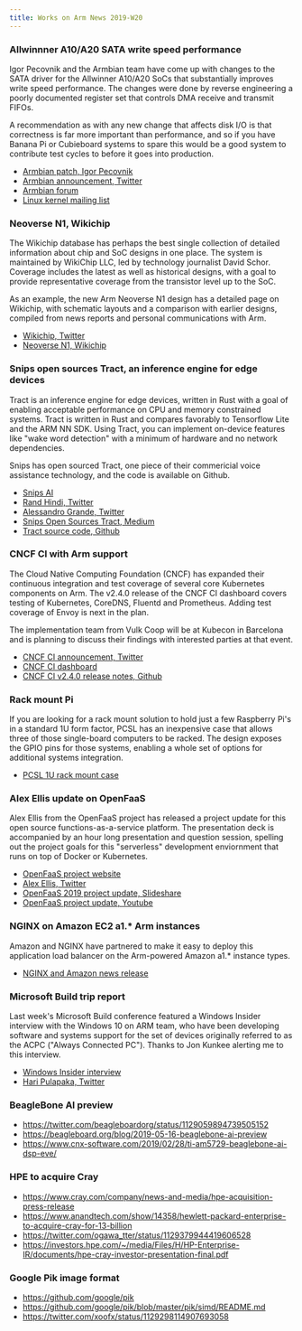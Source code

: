 ```yaml
---
title: Works on Arm News 2019-W20
---
```


### Allwinnner A10/A20 SATA write speed performance

Igor Pecovnik and the Armbian team have come up with changes
to the SATA driver for the Allwinner A10/A20 SoCs that substantially
improves write speed performance. The changes were done by reverse
engineering a poorly documented register set that controls DMA
receive and transmit FIFOs.

A recommendation as with any new change that affects disk I/O is that
correctness is far more important than performance, and so if you
have Banana Pi or Cubieboard systems to spare this would be a good
system to contribute test cycles to before it goes into production.

* [Armbian patch, Igor Pecovnik](https://github.com/armbian/build/commit/c4281e5957734d8d2eb300c02e713077bf296c4d)
* [Armbian announcement, Twitter](https://twitter.com/armbian/status/1127638533630459904)
* [Armbian forum](https://forum.armbian.com/topic/10352-a20-sata-write-speed-improvement)
* [Linux kernel mailing list](http://lkml.iu.edu/hypermail/linux/kernel/1905.1/03506.html)

### Neoverse N1, Wikichip

The Wikichip database has perhaps the best single collection of detailed
information about chip and SoC designs in one place. The system is
maintained by WikiChip LLC, led by technology journalist David Schor.
Coverage includes the latest as well as historical designs, with a goal
to provide representative coverage from the transistor level up to the SoC.

As an example, the new Arm Neoverse N1 design has a detailed page
on Wikichip, with schematic layouts and a comparison with earlier
designs, compiled from news reports and personal communications with Arm.

* [Wikichip, Twitter](https://twitter.com/wikichip)
* [Neoverse N1, Wikichip](https://en.wikichip.org/wiki/arm_holdings/microarchitectures/neoverse_n1)

### Snips open sources Tract, an inference engine for edge devices

Tract is an inference engine for edge devices, written in Rust with
a goal of enabling acceptable performance on CPU and memory
constrained systems. Tract is written in Rust and compares
favorably to Tensorflow Lite and the ARM NN SDK. Using Tract,
you can implement on-device features like "wake word detection"
with a minimum of hardware and no network dependencies.

Snips has open sourced Tract, one piece of their commericial
voice assistance technology, and the code is available on Github.

* [Snips AI](https://snips.ai)
* [Rand Hindi, Twitter](https://twitter.com/randhindi/status/1126862817339035649)
* [Alessandro Grande, Twitter](https://twitter.com/AlessandroDevs/status/1128242661046005760)
* [Snips Open Sources Tract, Medium](https://medium.com/snips-ai/snips-open-sources-tract-cdc50f437ef2)
* [Tract source code, Github](https://github.com/snipsco/tract)

### CNCF CI with Arm support

The Cloud Native Computing Foundation (CNCF) has expanded their
continuous integration and test coverage of several core Kubernetes
components on Arm. The v2.4.0 release of the CNCF CI dashboard
covers testing of Kubernetes, CoreDNS, Fluentd and Prometheus.
Adding test coverage of Envoy is next in the plan.

The implementation team from Vulk Coop will be at Kubecon in
Barcelona and is planning to discuss their findings with interested
parties at that event.

* [CNCF CI announcement, Twitter](https://twitter.com/cncfci/status/1129056343191638016)
* [CNCF CI dashboard](http://cncf.ci)
* [CNCF CI v2.4.0 release notes, Github](https://github.com/crosscloudci/crosscloudci/wiki/CNCF-CI-v2.4.0-Release-Notes#whats-new-in-v240)

### Rack mount Pi

If you are looking for a rack mount solution to hold just a few
Raspberry Pi's in a standard 1U form factor, PCSL has an inexpensive
case that allows three of those single-board computers to be
racked. The design exposes the GPIO pins for those systems,
enabling a whole set of options for additional systems integration.

* [PCSL 1U rack mount case](http://www.pcsl.eu/index.php?route=product/product&product_id=306)

### Alex Ellis update on OpenFaaS

Alex Ellis from the OpenFaaS project has released a project
update for this open source functions-as-a-service platform.
The presentation deck is accompanied by an hour long presentation
and question session, spelling out the project goals for this
"serverless" development enviornment that runs on top of Docker
or Kubernetes.

* [OpenFaaS project website](https://www.openfaas.com/)
* [Alex Ellis, Twitter](https://twitter.com/alexellisuk/)
* [OpenFaaS 2019 project update, Slideshare](https://www.slideshare.net/AlexEllis11/openfaas-2019-project-update)
* [OpenFaaS project update, Youtube](https://www.youtube.com/watch?v=Hj_XeYXSaxw)

### NGINX on Amazon EC2 a1.* Arm instances

Amazon and NGINX have partnered to make it easy to deploy this
application load balancer on the Arm-powered Amazon a1.* instance
types.

* [NGINX and Amazon news release](https://www.nginx.com/press/nginx-announces-new-public-cloud-offerings/)

### Microsoft Build trip report

Last week's Microsoft Build conference featured a Windows Insider
interview with the Windows 10 on ARM team, who have been developing
software and systems support for the set of devices originally referred
to as the ACPC ("Always Connected PC"). Thanks to Jon Kunkee alerting
me to this interview.

* [Windows Insider interview](https://mixer.com/WindowsInsider?vod=102669168)
* [Hari Pulapaka, Twitter](https://twitter.com/TheRealHariP/status/1126490610611904512?s=20)

### BeagleBone AI preview

* https://twitter.com/beagleboardorg/status/1129059894739505152
* https://beagleboard.org/blog/2019-05-16-beaglebone-ai-preview
* https://www.cnx-software.com/2019/02/28/ti-am5729-beaglebone-ai-dsp-eve/

### HPE to acquire Cray

* https://www.cray.com/company/news-and-media/hpe-acquisition-press-release
* https://www.anandtech.com/show/14358/hewlett-packard-enterprise-to-acquire-cray-for-13-billion
* https://twitter.com/ogawa_tter/status/1129379944419606528
* https://investors.hpe.com/~/media/Files/H/HP-Enterprise-IR/documents/hpe-cray-investor-presentation-final.pdf

### Google Pik image format

* https://github.com/google/pik
* https://github.com/google/pik/blob/master/pik/simd/README.md
* https://twitter.com/xoofx/status/1129298114907693058